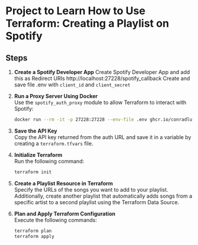 # Project to Learn How to Use Terraform: Creating a Playlist on Spotify

## Steps

1. **Create a Spotify Developer App** 
   Create Spotify Developer App and add this as Redirect URIs http://localhost:27228/spotify_callback
   Create and save file .env with `client_id` and `client_secret`

2. **Run a Proxy Server Using Docker**  
   Use the `spotify_auth_proxy` module to allow Terraform to interact with Spotify:

    ```bash
    docker run --rm -it -p 27228:27228 --env-file .env ghcr.io/conradludgate/spotify-auth-proxy
    ```

3. **Save the API Key**  
   Copy the API key returned from the auth URL and save it in a variable by creating a `terraform.tfvars` file.

4. **Initialize Terraform**  
   Run the following command:

    ```bash
    terraform init
    ```

5. **Create a Playlist Resource in Terraform**  
   Specify the URLs of the songs you want to add to your playlist. Additionally, create another playlist that automatically adds songs from a specific artist to a second playlist using the Terraform Data Source.

6. **Plan and Apply Terraform Configuration**  
   Execute the following commands:

    ```bash
    terraform plan
    terraform apply
    ```
